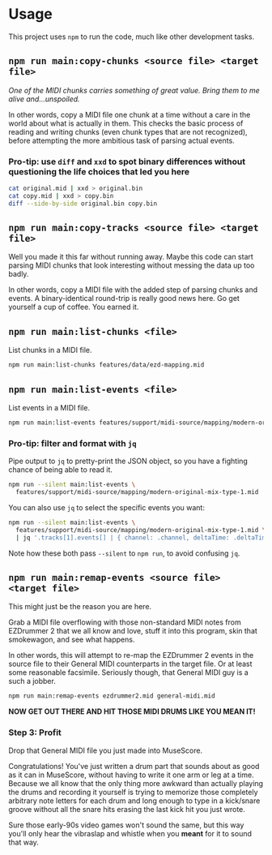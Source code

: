 # Usage

This project uses `npm` to run the code, much like other development tasks.

## `npm run main:copy-chunks <source file> <target file>`

_One of the MIDI chunks carries something of great value. Bring them to me alive and...unspoiled._

In other words, copy a MIDI file one chunk at a time without a care in the world about what is
actually in them. This checks the basic process of reading and writing chunks (even chunk types
that are not recognized), before attempting the more ambitious task of parsing actual events.

### Pro-tip: use `diff` and `xxd` to spot binary differences without questioning the life choices that led you here <!-- markdownlint-disable-line line-length -->

```sh
cat original.mid | xxd > original.bin
cat copy.mid | xxd > copy.bin
diff --side-by-side original.bin copy.bin
```

## `npm run main:copy-tracks <source file> <target file>`

Well you made it this far without running away. Maybe this code can start parsing MIDI chunks that
look interesting without messing the data up too badly.

In other words, copy a MIDI file with the added step of parsing chunks and events. A
binary-identical round-trip is really good news here. Go get yourself a cup of coffee. You earned
it.

## `npm run main:list-chunks <file>`

List chunks in a MIDI file.

```sh
npm run main:list-chunks features/data/ezd-mapping.mid
```

## `npm run main:list-events <file>`

List events in a MIDI file.

```sh
npm run main:list-events features/support/midi-source/mapping/modern-original-mix-type-1.mid
```

### Pro-tip: filter and format with `jq`

Pipe output to `jq` to pretty-print the JSON object, so you have a fighting chance of being able to
read it.

```sh
npm run --silent main:list-events \
  features/support/midi-source/mapping/modern-original-mix-type-1.mid | jq
```

You can also use `jq` to select the specific events you want:

```sh
npm run --silent main:list-events \
  features/support/midi-source/mapping/modern-original-mix-type-1.mid \
  | jq '.tracks[1].events[] | { channel: .channel, deltaTime: .deltaTime, note: .note, type: .eventType, subType: .subType, velocity: .velocity }'
```

Note how these both pass `--silent` to `npm run`, to avoid confusing `jq`.

## <a name="remap-events"></a> `npm run main:remap-events <source file> <target file>` <!-- markdownlint-disable-line line-length no-inline-html -->

This might just be the reason you are here.

Grab a MIDI file overflowing with those non-standard MIDI notes from EZDrummer 2 that we all know
and love, stuff it into this program, skin that smokewagon, and see what happens.

In other words, this will attempt to re-map the EZDrummer 2 events in the source file to their
General MIDI counterparts in the target file. Or at least some reasonable facsimile. Seriously
though, that General MIDI guy is a such a jobber.

```sh
npm run main:remap-events ezdrummer2.mid general-midi.mid
```

**NOW GET OUT THERE AND HIT THOSE MIDI DRUMS LIKE YOU MEAN IT!**

### Step 3: Profit

Drop that General MIDI file you just made into MuseScore.

Congratulations! You've just written a drum part that sounds about as good as it can in MuseScore,
without having to write it one arm or leg at a time. Because we all know that the only thing more
awkward than actually playing the drums and recording it yourself is trying to memorize those
completely arbitrary note letters for each drum and long enough to type in a kick/snare groove
without all the snare hits erasing the last kick hit you just wrote.

Sure those early-90s video games won't sound the same, but this way you'll only hear the vibraslap
and whistle when you **meant** for it to sound that way.
